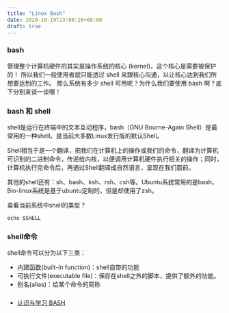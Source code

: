 ```yaml
---
title: "Linux Bash"
date: 2020-10-19T23:08:26+08:00
draft: true
---
```



### bash

管理整个计算机硬件的其实是操作系统的核心 (kernel)，这个核心是需要被保护的！ 所以我们一般使用者就只能透过 shell 来跟核心沟通，以让核心达到我们所想要达到的工作。 那么系统有多少 shell 可用呢？为什么我们要使用 bash 啊？底下分别来谈一谈喔！


### bash 和 shell
shell是运行在终端中的文本互动程序，bash（GNU Bourne-Again Shell）是最常用的一种shell。是当前大多数Linux发行版的默认Shell。

Shell相当于是一个翻译，把我们在计算机上的操作或我们的命令，翻译为计算机可识别的二进制命令，传递给内核，以便调用计算机硬件执行相关的操作；同时，计算机执行完命令后，再通过Shell翻译成自然语言，呈现在我们面前。

其他的shell还有：sh、bash、ksh、rsh、csh等。Ubuntu系统常用的是bash，Bio-linux系统是基于ubuntu定制的，但是却使用了zsh。

查看当前系统中shell的类型？

```shell
echo $SHELL
```

### shell命令

shell命令可以分为以下三类：

- 内建函数(built-in function)：shell自带的功能
- 可执行文件(executable file)：保存在shell之外的脚本，提供了额外的功能。
- 别名(alias)：给某个命令的简称

### 

- [认识与学习 BASH](http://cn.linux.vbird.org/linux_basic/0320bash_1.php)
